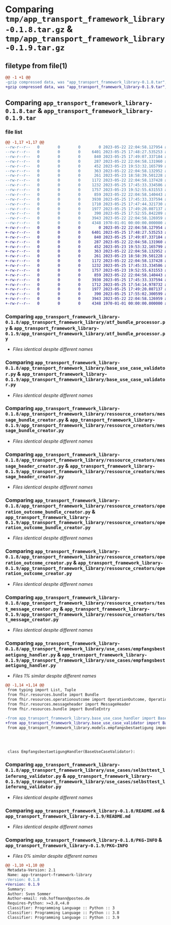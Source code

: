 # Comparing `tmp/app_transport_framework_library-0.1.8.tar.gz` & `tmp/app_transport_framework_library-0.1.9.tar.gz`

## filetype from file(1)

```diff
@@ -1 +1 @@
-gzip compressed data, was "app_transport_framework_library-0.1.8.tar", max compression
+gzip compressed data, was "app_transport_framework_library-0.1.9.tar", max compression
```

## Comparing `app_transport_framework_library-0.1.8.tar` & `app_transport_framework_library-0.1.9.tar`

### file list

```diff
@@ -1,17 +1,17 @@
--rw-r--r--   0        0        0        0 2023-05-22 22:04:58.127954 app_transport_framework_library-0.1.8/app_transport_framework_library/__init__.py
--rw-r--r--   0        0        0     6401 2023-05-25 17:48:27.535253 app_transport_framework_library-0.1.8/app_transport_framework_library/atf_bundle_processor.py
--rw-r--r--   0        0        0      840 2023-05-25 17:49:07.337184 app_transport_framework_library-0.1.8/app_transport_framework_library/base_use_case_validator.py
--rw-r--r--   0        0        0      287 2023-05-22 22:04:58.131960 app_transport_framework_library-0.1.8/app_transport_framework_library/models/bundle_focus_content.py
--rw-r--r--   0        0        0      452 2023-05-23 19:53:32.165799 app_transport_framework_library-0.1.8/app_transport_framework_library/models/empfangsbestaetigung.py
--rw-r--r--   0        0        0      363 2023-05-22 22:04:58.132952 app_transport_framework_library-0.1.8/app_transport_framework_library/models/event.py
--rw-r--r--   0        0        0      261 2023-05-23 18:58:39.501228 app_transport_framework_library-0.1.8/app_transport_framework_library/models/message_to_send.py
--rw-r--r--   0        0        0     1172 2023-05-22 22:04:58.137428 app_transport_framework_library-0.1.8/app_transport_framework_library/ressource_creators/message_bundle_creator.py
--rw-r--r--   0        0        0     1232 2023-05-25 17:45:33.334586 app_transport_framework_library-0.1.8/app_transport_framework_library/ressource_creators/message_header_creator.py
--rw-r--r--   0        0        0     1757 2023-05-23 19:52:55.631553 app_transport_framework_library-0.1.8/app_transport_framework_library/ressource_creators/operation_outcome_bundle_creator.py
--rw-r--r--   0        0        0      859 2023-05-22 22:04:58.140443 app_transport_framework_library-0.1.8/app_transport_framework_library/ressource_creators/operation_outcome_creator.py
--rw-r--r--   0        0        0     3930 2023-05-25 17:45:33.337594 app_transport_framework_library-0.1.8/app_transport_framework_library/ressource_creators/test_message_creator.py
--rw-r--r--   0        0        0     1710 2023-05-25 17:47:44.321730 app_transport_framework_library-0.1.8/app_transport_framework_library/use_cases/empfangsbestaetigung_handler.py
--rw-r--r--   0        0        0     1977 2023-05-25 17:49:20.087137 app_transport_framework_library-0.1.8/app_transport_framework_library/use_cases/selbsttest_lieferung_validator.py
--rw-r--r--   0        0        0      390 2023-05-25 17:52:55.842209 app_transport_framework_library-0.1.8/pyproject.toml
--rw-r--r--   0        0        0     3943 2023-05-22 22:04:58.126959 app_transport_framework_library-0.1.8/README.md
--rw-r--r--   0        0        0     4348 1970-01-01 00:00:00.000000 app_transport_framework_library-0.1.8/PKG-INFO
+-rw-r--r--   0        0        0        0 2023-05-22 22:04:58.127954 app_transport_framework_library-0.1.9/app_transport_framework_library/__init__.py
+-rw-r--r--   0        0        0     6401 2023-05-25 17:48:27.535253 app_transport_framework_library-0.1.9/app_transport_framework_library/atf_bundle_processor.py
+-rw-r--r--   0        0        0      840 2023-05-25 17:49:07.337184 app_transport_framework_library-0.1.9/app_transport_framework_library/base_use_case_validator.py
+-rw-r--r--   0        0        0      287 2023-05-22 22:04:58.131960 app_transport_framework_library-0.1.9/app_transport_framework_library/models/bundle_focus_content.py
+-rw-r--r--   0        0        0      452 2023-05-23 19:53:32.165799 app_transport_framework_library-0.1.9/app_transport_framework_library/models/empfangsbestaetigung.py
+-rw-r--r--   0        0        0      363 2023-05-22 22:04:58.132952 app_transport_framework_library-0.1.9/app_transport_framework_library/models/event.py
+-rw-r--r--   0        0        0      261 2023-05-23 18:58:39.501228 app_transport_framework_library-0.1.9/app_transport_framework_library/models/message_to_send.py
+-rw-r--r--   0        0        0     1172 2023-05-22 22:04:58.137428 app_transport_framework_library-0.1.9/app_transport_framework_library/ressource_creators/message_bundle_creator.py
+-rw-r--r--   0        0        0     1232 2023-05-25 17:45:33.334586 app_transport_framework_library-0.1.9/app_transport_framework_library/ressource_creators/message_header_creator.py
+-rw-r--r--   0        0        0     1757 2023-05-23 19:52:55.631553 app_transport_framework_library-0.1.9/app_transport_framework_library/ressource_creators/operation_outcome_bundle_creator.py
+-rw-r--r--   0        0        0      859 2023-05-22 22:04:58.140443 app_transport_framework_library-0.1.9/app_transport_framework_library/ressource_creators/operation_outcome_creator.py
+-rw-r--r--   0        0        0     3930 2023-05-25 17:45:33.337594 app_transport_framework_library-0.1.9/app_transport_framework_library/ressource_creators/test_message_creator.py
+-rw-r--r--   0        0        0     1712 2023-05-25 17:54:14.978732 app_transport_framework_library-0.1.9/app_transport_framework_library/use_cases/empfangsbestaetigung_handler.py
+-rw-r--r--   0        0        0     1977 2023-05-25 17:49:20.087137 app_transport_framework_library-0.1.9/app_transport_framework_library/use_cases/selbsttest_lieferung_validator.py
+-rw-r--r--   0        0        0      390 2023-05-25 17:55:02.300599 app_transport_framework_library-0.1.9/pyproject.toml
+-rw-r--r--   0        0        0     3943 2023-05-22 22:04:58.126959 app_transport_framework_library-0.1.9/README.md
+-rw-r--r--   0        0        0     4348 1970-01-01 00:00:00.000000 app_transport_framework_library-0.1.9/PKG-INFO
```

### Comparing `app_transport_framework_library-0.1.8/app_transport_framework_library/atf_bundle_processor.py` & `app_transport_framework_library-0.1.9/app_transport_framework_library/atf_bundle_processor.py`

 * *Files identical despite different names*

### Comparing `app_transport_framework_library-0.1.8/app_transport_framework_library/base_use_case_validator.py` & `app_transport_framework_library-0.1.9/app_transport_framework_library/base_use_case_validator.py`

 * *Files identical despite different names*

### Comparing `app_transport_framework_library-0.1.8/app_transport_framework_library/ressource_creators/message_bundle_creator.py` & `app_transport_framework_library-0.1.9/app_transport_framework_library/ressource_creators/message_bundle_creator.py`

 * *Files identical despite different names*

### Comparing `app_transport_framework_library-0.1.8/app_transport_framework_library/ressource_creators/message_header_creator.py` & `app_transport_framework_library-0.1.9/app_transport_framework_library/ressource_creators/message_header_creator.py`

 * *Files identical despite different names*

### Comparing `app_transport_framework_library-0.1.8/app_transport_framework_library/ressource_creators/operation_outcome_bundle_creator.py` & `app_transport_framework_library-0.1.9/app_transport_framework_library/ressource_creators/operation_outcome_bundle_creator.py`

 * *Files identical despite different names*

### Comparing `app_transport_framework_library-0.1.8/app_transport_framework_library/ressource_creators/operation_outcome_creator.py` & `app_transport_framework_library-0.1.9/app_transport_framework_library/ressource_creators/operation_outcome_creator.py`

 * *Files identical despite different names*

### Comparing `app_transport_framework_library-0.1.8/app_transport_framework_library/ressource_creators/test_message_creator.py` & `app_transport_framework_library-0.1.9/app_transport_framework_library/ressource_creators/test_message_creator.py`

 * *Files identical despite different names*

### Comparing `app_transport_framework_library-0.1.8/app_transport_framework_library/use_cases/empfangsbestaetigung_handler.py` & `app_transport_framework_library-0.1.9/app_transport_framework_library/use_cases/empfangsbestaetigung_handler.py`

 * *Files 1% similar despite different names*

```diff
@@ -1,14 +1,14 @@
 from typing import List, Tuple
 from fhir.resources.bundle import Bundle
 from fhir.resources.operationoutcome import OperationOutcome, OperationOutcomeIssue
 from fhir.resources.messageheader import MessageHeader
 from fhir.resources.bundle import BundleEntry
 
-from app_transport_framework_library.base_use_case_handler import BaseUseCaseValidator
+from app_transport_framework_library.base_use_case_validator import BaseUseCaseValidator
 from app_transport_framework_library.models.empfangsbestaetigung import Empfangsbestaetigung
 
 
 
 
 class EmpfangsbestaetigungHandler(BaseUseCaseValidator):
```

### Comparing `app_transport_framework_library-0.1.8/app_transport_framework_library/use_cases/selbsttest_lieferung_validator.py` & `app_transport_framework_library-0.1.9/app_transport_framework_library/use_cases/selbsttest_lieferung_validator.py`

 * *Files identical despite different names*

### Comparing `app_transport_framework_library-0.1.8/README.md` & `app_transport_framework_library-0.1.9/README.md`

 * *Files identical despite different names*

### Comparing `app_transport_framework_library-0.1.8/PKG-INFO` & `app_transport_framework_library-0.1.9/PKG-INFO`

 * *Files 0% similar despite different names*

```diff
@@ -1,10 +1,10 @@
 Metadata-Version: 2.1
 Name: app-transport-framework-library
-Version: 0.1.8
+Version: 0.1.9
 Summary: 
 Author: Sven Sommer
 Author-email: rob.hoffmann@posteo.de
 Requires-Python: >=3.8,<4.0
 Classifier: Programming Language :: Python :: 3
 Classifier: Programming Language :: Python :: 3.8
 Classifier: Programming Language :: Python :: 3.9
```

